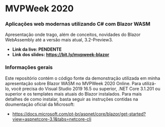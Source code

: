 # MVPWeek 2020

### Aplicações web modernas utilizando C# com Blazor WASM
Apresentação onde trago, além de conceitos, novidades do Blazor WebAssembly até a versão mais atual, 3.2-Preview3.
* **Link da live: PENDENTE**
* **Link dos slides: https://bit.ly/mvpweek-blazor**


### Informações gerais
Este repositório contém o código fonte da demonstração utilizada em minha apresentação sobre Blazor WASM no MVPWeek 2020 Online. Para utilizá-lo, você precisa do Visual Studio 2019 16.5 ou superior, .NET Core 3.1.201 ou superior e os templates mais atuais do Blazor instalados. Para mais detalhes de como instalar, basta seguir as instruções contidas na doumentação oficial da Microsoft:

* https://docs.microsoft.com/pt-br/aspnet/core/blazor/get-started?view=aspnetcore-3.1&tabs=netcore-cli
